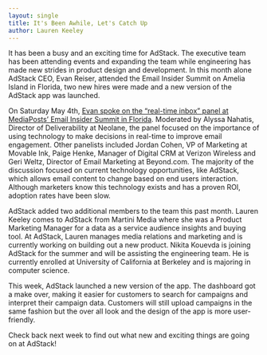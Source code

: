 ```yaml
---
layout: single
title: It's Been Awhile, Let's Catch Up
author: Lauren Keeley
---
```

It has been a busy and an exciting time for AdStack. The executive team has been attending events and expanding the team while engineering has made new strides in product design and development. In this month alone AdStack CEO, Evan Reiser, attended the Email Insider Summit on Amelia Island in Florida, two new hires were made and a new version of the AdStack app was launched.   

On Saturday May 4th, [Evan spoke on the “real-time inbox” panel at MediaPosts’ Email Insider Summit in Florida](https://www.youtube.com/watch?v=PX1nWiFzDBU). Moderated by Alyssa Nahatis, Director of Deliverability at Neolane, the panel focused on the importance of using technology to make decisions in real-time to improve email engagement. Other panelists included Jordan Cohen, VP of Marketing at Movable Ink, Paige Henke, Manager of Digital CRM at Verizon Wireless and Geri Weltz, Director of Email Marketing at Beyond.com. The majority of the discussion focused on current technology opportunities, like AdStack, which allows email content to change based on end users interaction. Although marketers know this technology exists and has a proven ROI, adoption rates have been slow.

AdStack added two additional members to the team this past month. Lauren Keeley comes to AdStack from Martini Media where she was a Product Marketing Manager for a data as a service audience insights and buying tool. At AdStack, Lauren manages media relations and marketing and is currently working on building out a new product. Nikita Kouevda is joining AdStack for the summer and will be assisting the engineering team. He is currently enrolled at University of California at Berkeley and is majoring in computer science. 

This week, AdStack launched a new version of the app. The dashboard got a make over, making it easier for customers to search for campaigns and interpret their campaign data. Customers will still upload campaigns in the same fashion but the over all look and the design of the app is more user-friendly.  

Check back next week to find out what new and exciting things are going on at AdStack! 